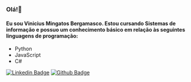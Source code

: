 ### Olá!👋
#### Eu sou Vinicius Mingatos Bergamasco. Estou cursando Sistemas de informação e possuo um conhecimento básico em relação às seguintes linguagens de programação:
- Python
- JavaScript
- C#


[![Linkedin Badge](https://img.shields.io/badge/-LinkedIn-blue?style=flat-square&logo=Linkedin&logoColor=white&link=https://www.linkedin.com/in/fagnerpsantos/)](https://www.linkedin.com/in/vinicius-bergamasco-2a33761a3/)
[![Github Badge](https://img.shields.io/badge/-Github-000?style=flat-square&logo=Github&logoColor=white&link=https://github.com/fagnerpsantos)](https://github.com/ViniciusBergamasco)
